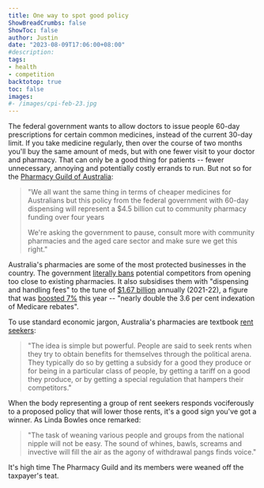 ```yaml
---
title: One way to spot good policy
ShowBreadCrumbs: false
ShowToc: false
author: Justin
date: "2023-08-09T17:06:00+08:00"
#description: 
tags:
- health
- competition
backtotop: true
toc: false
images:
#- /images/cpi-feb-23.jpg
---
```


The federal government wants to allow doctors to issue people 60-day prescriptions for certain common medicines, instead of the current 30-day limit. If you take medicine regularly, then over the course of two months you'll buy the same amount of meds, but with one fewer visit to your doctor and pharmacy. That can only be a good thing for patients -- fewer unnecessary, annoying and potentially costly errands to run. But not so for the [Pharmacy Guild of Australia](https://9now.nine.com.au/today/60-day-prescription-change-could-see-pharmacists-pass-costs-onto-struggling-older-australians/a7a3ee37-880d-43fc-955a-10bf6f6f2f7b):

> "We all want the same thing in terms of cheaper medicines for Australians but this policy from the federal government with 60-day dispensing will represent a $4.5 billion cut to community pharmacy funding over four years
> 
> We're asking the government to pause, consult more with community pharmacies and the aged care sector and make sure we get this right."

Australia's pharmacies are some of the most protected businesses in the country. The government [literally bans](https://www1.health.gov.au/internet/main/publishing.nsf/content/DDB409EBB18FCE8FCA257BF0001D3C0C/%24File/Pharmacy-Location-Rules-Applicants-Handbook-October-2018-v1-1.pdf) potential competitors from opening too close to existing pharmacies. It also subsidises them with "dispensing and handling fees" to the tune of [$1.67 billion](https://www1.racgp.org.au/newsgp/professional/pharmacy-reform-could-save-more-than-800m-annually) annually (2021-22), a figure that was [boosted 7%](https://www.health.gov.au/ministers/the-hon-mark-butler-mp/media/pharmacies-get-major-financial-boost-from-1-july) this year -- "nearly double the 3.6 per cent indexation of Medicare rebates".

To use standard economic jargon, Australia's pharmacies are textbook [rent seekers](https://www.econlib.org/library/Enc/RentSeeking.html):

> "The idea is simple but powerful. People are said to seek rents when they try to obtain benefits for themselves through the political arena. They typically do so by getting a subsidy for a good they produce or for being in a particular class of people, by getting a tariff on a good they produce, or by getting a special regulation that hampers their competitors."

When the body representing a group of rent seekers responds vociferously to a proposed policy that will lower those rents, it's a good sign you've got a winner. As Linda Bowles once remarked:

> "The task of weaning various people and groups from the national nipple will not be easy. The sound of whines, bawls, screams and invective will fill the air as the agony of withdrawal pangs finds voice."

It's high time The Pharmacy Guild and its members were weaned off the taxpayer's teat.